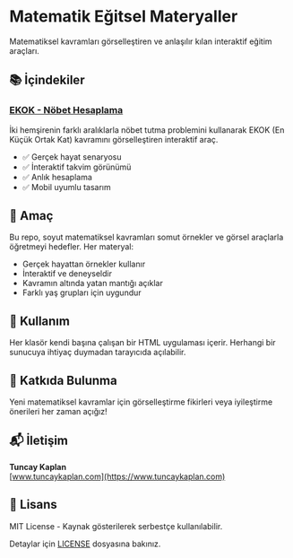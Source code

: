 # Matematik Eğitsel Materyaller

Matematiksel kavramları görselleştiren ve anlaşılır kılan interaktif eğitim araçları.

## 📚 İçindekiler

### [EKOK - Nöbet Hesaplama](./ekok-nobet-hesaplama)

İki hemşirenin farklı aralıklarla nöbet tutma problemini kullanarak EKOK (En Küçük Ortak Kat) kavramını görselleştiren interaktif araç.

- ✅ Gerçek hayat senaryosu
- ✅ İnteraktif takvim görünümü
- ✅ Anlık hesaplama
- ✅ Mobil uyumlu tasarım

## 🎯 Amaç

Bu repo, soyut matematiksel kavramları somut örnekler ve görsel araçlarla öğretmeyi hedefler. Her materyal:

- Gerçek hayattan örnekler kullanır
- İnteraktif ve deneyseldir
- Kavramın altında yatan mantığı açıklar
- Farklı yaş grupları için uygundur

## 🚀 Kullanım

Her klasör kendi başına çalışan bir HTML uygulaması içerir. Herhangi bir sunucuya ihtiyaç duymadan tarayıcıda açılabilir.

## 🤝 Katkıda Bulunma

Yeni matematiksel kavramlar için görselleştirme fikirleri veya iyileştirme önerileri her zaman açığız!

## 📬 İletişim

**Tuncay Kaplan**  
[www.tuncaykaplan.com](https://www.tuncaykaplan.com)

## 📝 Lisans

MIT License - Kaynak gösterilerek serbestçe kullanılabilir.

Detaylar için [LICENSE](./LICENSE) dosyasına bakınız.
